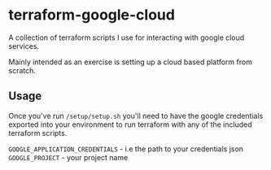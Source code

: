 
# terraform-google-cloud

A collection of terraform scripts I use for interacting with google cloud services.

Mainly intended as an exercise is setting up a cloud based platform from scratch.

## Usage

Once you've run `/setup/setup.sh` you'll need to have the google credentials exported into
your environment to run terraform with any of the included terraform scripts.

`GOOGLE_APPLICATION_CREDENTIALS` - i.e the path to your credentials json
`GOOGLE_PROJECT` - your project name
